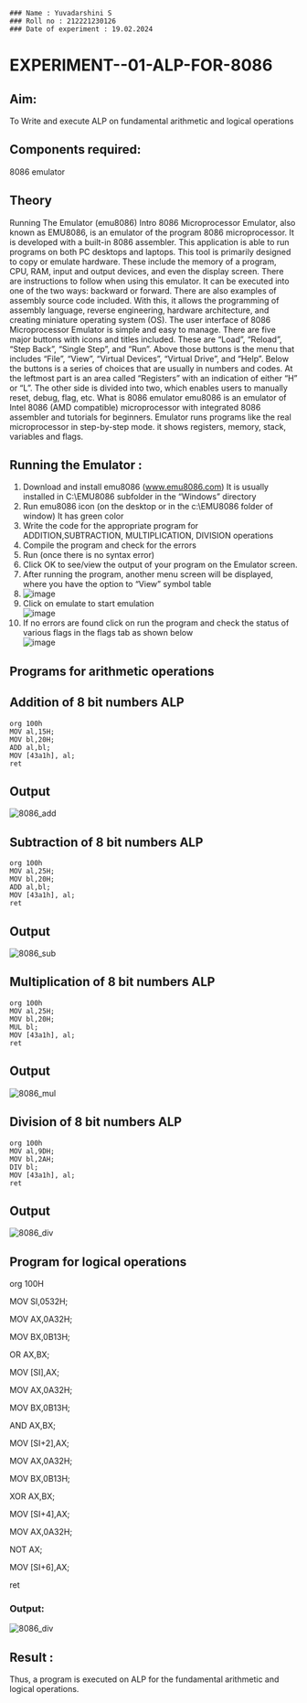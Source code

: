 ```
### Name : Yuvadarshini S
### Roll no : 212221230126
### Date of experiment : 19.02.2024
```
# EXPERIMENT--01-ALP-FOR-8086

## Aim: 
To Write and execute ALP on fundamental arithmetic and logical operations
## Components required: 
8086  emulator 
## Theory 
Running The Emulator (emu8086) Intro 8086 Microprocessor Emulator, also known as EMU8086, is an emulator of the program 8086 microprocessor.
It is developed with a built-in 8086 assembler. 
This application is able to run programs on both PC desktops and laptops. This tool is primarily designed to copy or emulate hardware. These include the memory of a program, CPU, RAM, input and output devices, and even the display screen. There are instructions to follow when using this emulator. It can be executed into one of the two ways: backward or forward. There are also examples of assembly source code included. With this, it allows the programming of assembly language, reverse engineering, hardware architecture, and creating miniature operating system (OS). The user interface of 8086 Microprocessor Emulator is simple and easy to manage. There are five major buttons with icons and titles included. These are “Load”, “Reload”, “Step Back”, “Single Step”, and “Run”. Above those buttons is the menu that includes “File”, “View”, “Virtual Devices”, “Virtual Drive”, and “Help”. Below the buttons is a series of choices that are usually in numbers and codes. At the leftmost part is an area called “Registers” with an indication of either “H” or “L”. The other side is divided into two, which enables users to manually reset, debug, flag, etc. What is 8086 emulator emu8086 is an emulator of Intel 8086 (AMD compatible) microprocessor with integrated 8086 assembler and tutorials for beginners. Emulator runs programs like the real microprocessor in step-by-step mode. it shows registers, memory, stack, variables and flags.


 ## Running the Emulator :
1. Download and install emu8086 (www.emu8086.com) It is usually installed in C:\EMU8086 subfolder in the “Windows” directory
2. Run  emu8086 icon (on the desktop or in the c:\EMU8086 folder of window) It has green color 
3. Write the code for the appropriate program for ADDITION,SUBTRACTION, MULTIPLICATION,  DIVISION operations 
4. Compile the program and check for the errors 
5. Run (once there is no syntax error) 
6. Click OK to see/view the output of your program on the Emulator screen. 
7. After running the program, another menu screen will be displayed, where you have the option to “View” symbol table<br>
8. ![image](https://user-images.githubusercontent.com/36288975/189273263-d65baae9-4b8f-4723-afb3-c0ffa4052b04.png)<br>
9. Click on emulate to start emulation<br>
![image](https://user-images.githubusercontent.com/36288975/189273273-9bb36ec1-e2e8-4892-8d35-37707332bfdc.png)
10.	If no errors are found click on run the program and check the status of various flags in the flags tab as shown below<br>
![image](https://user-images.githubusercontent.com/36288975/189273277-113a2a33-4a40-4ff8-95a5-ecd3a1f504fe.png)

## Programs for arithmetic  operations

## Addition of 8 bit numbers ALP 
```
org 100h
MOV al,15H;
MOV bl,20H;
ADD al,bl;
MOV [43a1h], al;
ret
```
## Output  
 ![8086_add](https://github.com/Yuvadarshini-Sathiyamoorthy/EXPERIMENT--01-ALP-FOR-8086/assets/93482485/1f6d92b1-68ca-4c01-aeeb-0a4bc8900eb8)


## Subtraction of 8 bit numbers ALP 
```
org 100h
MOV al,25H;
MOV bl,20H;
ADD al,bl;
MOV [43a1h], al;
ret
```
## Output  
![8086_sub](https://github.com/Yuvadarshini-Sathiyamoorthy/EXPERIMENT--01-ALP-FOR-8086/assets/93482485/db6ffff7-cca7-4f72-80b9-ed8f6ed8edb2)


## Multiplication of 8 bit numbers ALP
```
org 100h
MOV al,25H;
MOV bl,20H;
MUL bl;
MOV [43a1h], al;
ret
```
## Output  
![8086_mul](https://github.com/Yuvadarshini-Sathiyamoorthy/EXPERIMENT--01-ALP-FOR-8086/assets/93482485/775d869f-a6f3-40d1-96d2-bd9e532d3b0d)

## Division of 8 bit numbers ALP
```
org 100h
MOV al,9DH;
MOV bl,2AH;
DIV bl;
MOV [43a1h], al;
ret
```
## Output  
![8086_div](https://github.com/Yuvadarshini-Sathiyamoorthy/EXPERIMENT--01-ALP-FOR-8086/assets/93482485/50468785-ea09-4337-961a-0b3e2389c647)

## Program for logical  operations

org 100H  

MOV SI,0532H;

MOV AX,0A32H;

MOV BX,0B13H;

OR AX,BX;

MOV [SI],AX;

MOV AX,0A32H;

MOV BX,0B13H;

AND AX,BX; 

MOV [SI+2],AX;

MOV AX,0A32H;

MOV BX,0B13H; 

XOR AX,BX;    

MOV [SI+4],AX;

MOV AX,0A32H;

NOT AX; 

MOV [SI+6],AX;

ret 

### Output:
![8086_div](https://github.com/amal-2006/EXPERIMENT--01-ALP-FOR-8086/assets/148410730/69b341bd-d8c5-4911-bfac-829daa209c65)

## Result :
Thus, a program is executed on ALP for the fundamental arithmetic and logical operations.
 






